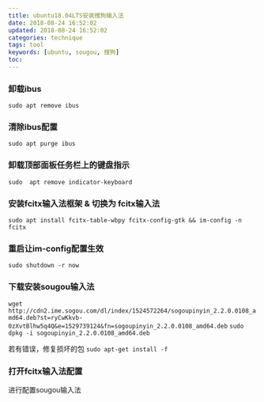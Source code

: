 ```yaml
---
title: ubuntu18.04LTS安装搜狗输入法
date: 2018-08-24 16:52:02
updated: 2018-08-24 16:52:02
categories: technique
tags: tool
keywords: [ubuntu, sougou, 搜狗]
toc:
---
```


### 卸载ibus

`sudo apt remove ibus`


### 清除ibus配置

`sudo apt purge ibus`

<!-- more -->

### 卸载顶部面板任务栏上的键盘指示

`sudo  apt remove indicator-keyboard`

### 安装fcitx输入法框架 & 切换为 fcitx输入法

`sudo apt install fcitx-table-wbpy fcitx-config-gtk && im-config -n fcitx`

### 重启让im-config配置生效

`sudo shutdown -r now`

### 下载安装sougou输入法

`wget http://cdn2.ime.sogou.com/dl/index/1524572264/sogoupinyin_2.2.0.0108_amd64.deb?st=ryCwKkvb-0zXvtBlhw5q4Q&e=1529739124&fn=sogoupinyin_2.2.0.0108_amd64.deb`
`sudo dpkg -i sogoupinyin_2.2.0.0108_amd64.deb`

若有错误，修复损坏的包
`sudo apt-get install -f`

### 打开fcitx输入法配置

进行配置sougou输入法